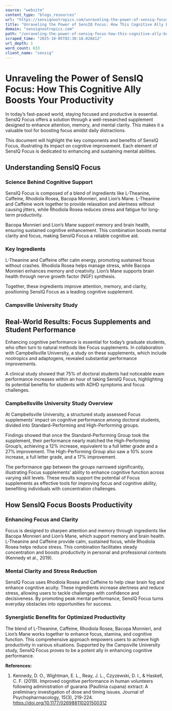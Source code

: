 ```yaml
---
source: "website"
content_type: "blogs_resources"
url: "https://sensiqnootropics.com/unraveling-the-power-of-sensiq-focus-how-this-cognitive-ally-boosts-your-productivity/"
title: "Unraveling the Power of SensIQ Focus: How This Cognitive Ally Boosts Your Productivity"
domain: "sensiqnootropics.com"
path: "/unraveling-the-power-of-sensiq-focus-how-this-cognitive-ally-boosts-your-productivity/"
scraped_time: "2025-10-05T02:30:18.028412"
url_depth: 1
word_count: 633
client_name: "sensiq"
---
```


# Unraveling the Power of SensIQ Focus: How This Cognitive Ally Boosts Your Productivity

In today’s fast-paced world, staying focused and productive is essential. SensIQ Focus offers a solution through a well-researched supplement designed to enhance attention, memory, and mental clarity. This makes it a valuable tool for boosting focus amidst daily distractions.

This document will highlight the key components and benefits of SensIQ Focus, illustrating its impact on cognitive improvement. Each element of SensIQ Focus is dedicated to enhancing and sustaining mental abilities.

## Understanding SensIQ Focus

### Science Behind Cognitive Support

SensIQ Focus is composed of a blend of ingredients like L-Theanine, Caffeine, Rhodiola Rosea, Bacopa Monnieri, and Lion’s Mane. L-Theanine and Caffeine work together to provide relaxation and alertness without causing jitters, while Rhodiola Rosea reduces stress and fatigue for long-term productivity.

Bacopa Monnieri and Lion’s Mane support memory and brain health, ensuring sustained cognitive enhancement. This combination boosts mental clarity and focus, making SensIQ Focus a reliable cognitive aid.

### Key Ingredients

L-Theanine and Caffeine offer calm energy, promoting sustained focus without crashes. Rhodiola Rosea helps manage stress, while Bacopa Monnieri enhances memory and creativity. Lion’s Mane supports brain health through nerve growth factor (NGF) synthesis.

Together, these ingredients improve attention, memory, and clarity, positioning SensIQ Focus as a leading cognitive supplement.

### Campsville University Study

## Real-World Results: Focus Supplements and Student Performance

Enhancing cognitive performance is essential for today’s graduate students, who often turn to natural methods like Focus supplements. In collaboration with Campbellsville University, a study on these supplements, which include nootropics and adaptogens, revealed substantial performance improvements.

A clinical study showed that 75% of doctoral students had noticeable exam performance increases within an hour of taking SensIQ Focus, highlighting its potential benefits for students with ADHD symptoms and focus challenges.

### Campbellsville University Study Overview

At Campbellsville University, a structured study assessed Focus supplements’ impact on cognitive performance among doctoral students, divided into Standard-Performing and High-Performing groups.

Findings showed that once the Standard-Performing Group took the supplement, their performance nearly matched the High-Performing Group’s, achieving a 12% increase, equivalent to a full letter grade and a 27% improvement. The High-Performing Group also saw a 10% score increase, a full letter grade, and a 17% improvement.

The performance gap between the groups narrowed significantly, illustrating Focus supplements’ ability to enhance cognitive function across varying skill levels. These results support the potential of Focus supplements as effective tools for improving focus and cognitive ability, benefiting individuals with concentration challenges.

## How SensIQ Focus Boosts Productivity

### Enhancing Focus and Clarity

Focus is designed to sharpen attention and memory through ingredients like Bacopa Monnieri and Lion’s Mane, which support memory and brain health. L-Theanine and Caffeine provide calm, sustained focus, while Rhodiola Rosea helps reduce stress. This combination facilitates steady concentration and boosts productivity in personal and professional contexts (Kennedy et al., 2019).

### Mental Clarity and Stress Reduction

SensIQ Focus uses Rhodiola Rosea and Caffeine to help clear brain fog and enhance cognitive acuity. These ingredients increase alertness and reduce stress, allowing users to tackle challenges with confidence and decisiveness. By promoting peak mental performance, SensIQ Focus turns everyday obstacles into opportunities for success.

### Synergistic Benefits for Optimized Productivity

The blend of L-Theanine, Caffeine, Rhodiola Rosea, Bacopa Monnieri, and Lion’s Mane works together to enhance focus, stamina, and cognitive function. This comprehensive approach empowers users to achieve high productivity in various situations. Supported by the Campsville University study, SensIQ Focus proves to be a potent ally in enhancing cognitive performance.

**References:**

1.  Kennedy, D. O., Wightman, E. L., Reay, J. L., Czyzewski, D. I., & Haskell, C. F. (2019). Improved cognitive performance in human volunteers following administration of guarana (Paullinia cupana) extract: A preliminary investigation of dose and timing issues. Journal of Psychopharmacology, 15(3), 219-224. https://doi.org/10.1177/026988110201500312